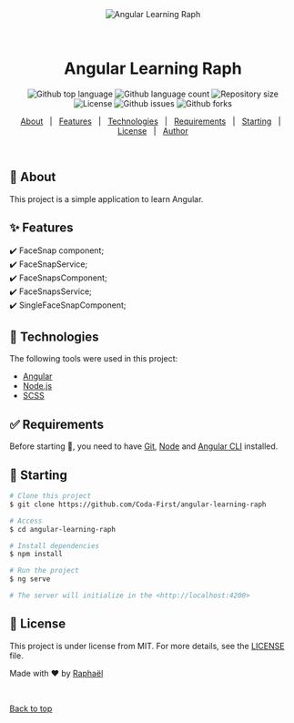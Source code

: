 <div align="center" id="top"> 
  <img src="https://miro.medium.com/v2/resize:fit:960/1*FqNPqslt0wc985iUWowLVQ.png" alt="Angular Learning Raph" />

&#xa0;

</div>

<h1 align="center">Angular Learning Raph</h1>

<p align="center">
  <img alt="Github top language" src="https://img.shields.io/github/languages/top/Coda-First/angular-learning-raph?color=56BEB8">

  <img alt="Github language count" src="https://img.shields.io/github/languages/count/Coda-First/angular-learning-raph?color=56BEB8">

  <img alt="Repository size" src="https://img.shields.io/github/repo-size/Coda-First/angular-learning-raph?color=56BEB8">

  <img alt="License" src="https://img.shields.io/github/license/Coda-First/angular-learning-raph?color=56BEB8">

  <img alt="Github issues" src="https://img.shields.io/github/issues/Coda-First/angular-learning-raph?color=56BEB8" />

  <img alt="Github forks" src="https://img.shields.io/github/forks/Coda-First/angular-learning-raph?color=56BEB8" />
</p>

<p align="center">
  <a href="#dart-about">About</a> &#xa0; | &#xa0; 
  <a href="#sparkles-features">Features</a> &#xa0; | &#xa0;
  <a href="#rocket-technologies">Technologies</a> &#xa0; | &#xa0;
  <a href="#white_check_mark-requirements">Requirements</a> &#xa0; | &#xa0;
  <a href="#checkered_flag-starting">Starting</a> &#xa0; | &#xa0;
  <a href="#memo-license">License</a> &#xa0; | &#xa0;
  <a href="https://github.com/Raxuis" target="_blank">Author</a>
</p>

<br>

## :dart: About

This project is a simple application to learn Angular.

## :sparkles: Features

:heavy_check_mark: FaceSnap component;\
:heavy_check_mark: FaceSnapService;\
:heavy_check_mark: FaceSnapsComponent;\
:heavy_check_mark: FaceSnapsService;\
:heavy_check_mark: SingleFaceSnapComponent;

## :rocket: Technologies

The following tools were used in this project:

- [Angular](https://angular.dev/)
- [Node.js](https://nodejs.org/en/)
- [SCSS](https://sass-lang.com/)

## :white_check_mark: Requirements

Before starting :checkered_flag:, you need to have [Git](https://git-scm.com), [Node](https://nodejs.org/en/) and [Angular CLI](https://angular.io/cli) installed.

## :checkered_flag: Starting

```bash
# Clone this project
$ git clone https://github.com/Coda-First/angular-learning-raph

# Access
$ cd angular-learning-raph

# Install dependencies
$ npm install

# Run the project
$ ng serve

# The server will initialize in the <http://localhost:4200>
```

## :memo: License

This project is under license from MIT. For more details, see the [LICENSE](LICENSE.md) file.

Made with :heart: by <a href="https://github.com/Raxuis" target="_blank">Raphaël</a>

&#xa0;

<a href="#top">Back to top</a>
